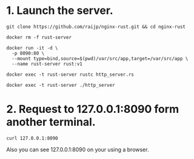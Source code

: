 # 1. Launch the server.
```
git clone https://github.com/raijp/nginx-rust.git && cd nginx-rust

docker rm -f rust-server

docker run -it -d \
  -p 8090:80 \
  --mount type=bind,source=$(pwd)/var/src/app,target=/var/src/app \
  --name rust-server rust:v1

docker exec -t rust-server rustc http_server.rs

docker exec -t rust-server ./http_server
```

# 2. Request to 127.0.0.1:8090 form another terminal.
```
curl 127.0.0.1:8090
```
Also you can see 127.0.0.1:8090 on your using a browser.
